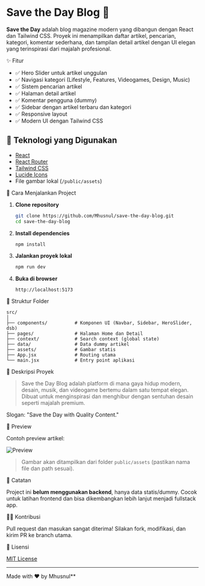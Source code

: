 # Save the Day Blog 📳

**Save the Day** adalah blog magazine modern yang dibangun dengan React dan Tailwind CSS. Proyek ini menampilkan daftar artikel, pencarian, kategori, komentar sederhana, dan tampilan detail artikel dengan UI elegan yang terinspirasi dari majalah profesional.

✨ Fitur

- ✅ Hero Slider untuk artikel unggulan
- ✅ Navigasi kategori (Lifestyle, Features, Videogames, Design, Music)
- ✅ Sistem pencarian artikel
- ✅ Halaman detail artikel
- ✅ Komentar pengguna (dummy)
- ✅ Sidebar dengan artikel terbaru dan kategori
- ✅ Responsive layout
- ✅ Modern UI dengan Tailwind CSS

## 💠 Teknologi yang Digunakan

- [React](https://reactjs.org/)
- [React Router](https://reactrouter.com/)
- [Tailwind CSS](https://tailwindcss.com/)
- [Lucide Icons](https://lucide.dev/)
- File gambar lokal (`/public/assets`)

🚀 Cara Menjalankan Project

1. **Clone repository**

   ```bash
   git clone https://github.com/Mhusnul/save-the-day-blog.git
   cd save-the-day-blog
   ```

2. **Install dependencies**

   ```bash
   npm install
   ```

3. **Jalankan proyek lokal**

   ```bash
   npm run dev
   ```

4. **Buka di browser**

   ```
   http://localhost:5173
   ```

📁 Struktur Folder

```
src/
│
├── components/          # Komponen UI (Navbar, Sidebar, HeroSlider, dsb)
├── pages/               # Halaman Home dan Detail
├── context/             # Search context (global state)
├── data/                # Data dummy artikel
├── assets/              # Gambar statis
├── App.jsx              # Routing utama
└── main.jsx             # Entry point aplikasi
```

🕋 Deskripsi Proyek

> Save the Day Blog adalah platform di mana gaya hidup modern, desain, musik, dan videogame bertemu dalam satu tempat elegan. Dibuat untuk menginspirasi dan menghibur dengan sentuhan desain seperti majalah premium.

Slogan: "Save the Day with Quality Content."

🔪 Preview

Contoh preview artikel:

![Preview](public/assets/post1.png)

> Gambar akan ditampilkan dari folder `public/assets` (pastikan nama file dan path sesuai).

📌 Catatan

Project ini **belum menggunakan backend**, hanya data statis/dummy.
Cocok untuk latihan frontend dan bisa dikembangkan lebih lanjut menjadi fullstack app.

🧑‍💻 Kontribusi

Pull request dan masukan sangat diterima! Silakan fork, modifikasi, dan kirim PR ke branch utama.

📜 Lisensi

[MIT License](LICENSE)

---

Made with ❤️ by Mhusnul\*\*
